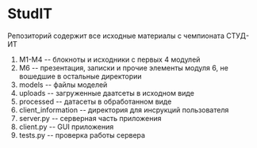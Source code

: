 # StudIT

Репозиторий содержит все исходные материалы с чемпионата СТУД-ИТ
1. M1-M4 -- блокноты и исходники с первых 4 модулей
2. M6 -- презентация, записки и прочие элементы модуля 6, не вошедшие в остальные директории
3. models -- файлы моделей
4. uploads -- загруженные даатсеты в исходном виде
5. processed -- датасеты в обработанном виде
6. client_information -- директория для инсрукций пользователя
7. server.py -- серверная часть приложения
8. client.py -- GUI приложения
9. tests.py -- проверка работы сервера

